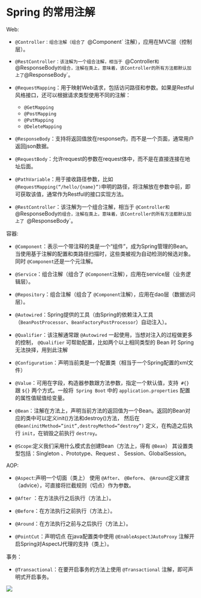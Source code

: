 # Spring 的常用注解


Web:
 
- `@Controller：组合注解（组合了 `@Component` 注解），应用在MVC层（控制层）。
 
- `@RestController：该注解为一个组合注解，相当于 `@Controller` 和 `@ResponseBody` 的组合，注解在类上，意味着，该Controller的所有方法都默认加上了 `@ResponseBody`。
 
- `@RequestMapping`：用于映射Web请求，包括访问路径和参数。如果是Restful风格接口，还可以根据请求类型使用不同的注解：
  - `@GetMapping`
  - `@PostMapping`
  - `@PutMapping`
  - `@DeleteMapping`
 
- `@ResponseBody`：支持将返回值放在response内，而不是一个页面，通常用户返回json数据。
 
- `@RequestBody`：允许request的参数在request体中，而不是在直接连接在地址后面。
 
- `@PathVariable`：用于接收路径参数，比如 `@RequestMapping(“/hello/{name}”)`申明的路径，将注解放在参数中前，即可获取该值，通常作为Restful的接口实现方法。
 
- `@RestController`：该注解为一个组合注解，相当于 `@Controller和 `@ResponseBody`的组合，注解在类上，意味着，该Controller的所有方法都默认加上了 `@ResponseBody`。

容器:


 
- `@Component`：表示一个带注释的类是一个“组件”，成为Spring管理的Bean。当使用基于注解的配置和类路径扫描时，这些类被视为自动检测的候选对象。同时 `@Component`还是一个元注解。
 
- `@Service`：组合注解（组合了 `@Component`注解），应用在service层（业务逻辑层）。
 
- `@Repository`：组合注解（组合了 `@Component`注解），应用在dao层（数据访问层）。
 
- `@Autowired`：Spring提供的工具（由Spring的依赖注入工具（`BeanPostProcessor`、`BeanFactoryPostProcessor`）自动注入）。
 
- `@Qualifier`：该注解通常跟  `@Autowired` 一起使用，当想对注入的过程做更多的控制， `@Qualifier` 可帮助配置，比如两个以上相同类型的 Bean 时 Spring 无法抉择，用到此注解
 
- `@Configuration`：声明当前类是一个配置类（相当于一个Spring配置的xml文件）
 
- `@Value`：可用在字段，构造器参数跟方法参数，指定一个默认值，支持` #{}` 跟 `${}` 两个方式。一般将` Spring Boot` 中的 `application.properties` 配置的属性值赋值给变量。
 
- `@Bean`：注解在方法上，声明当前方法的返回值为一个Bean。返回的Bean对应的类中可以定义init()方法和destroy()方法，
 然后在 `@Bean(initMethod=”init”,destroyMethod=”destroy”)` 定义，在构造之后执行 `init`，在销毁之前执行 `destroy`。
 
- `@Scope`:定义我们采用什么模式去创建Bean（方法上，得有 `@Bean`） 其设置类型包括：Singleton 、Prototype、Request 、 Session、GlobalSession。

AOP:


 
- `@Aspect`:声明一个切面（类上） 使用 `@After`、 `@Before`、 `@Around`定义建言（advice），可直接将拦截规则（切点）作为参数。
 
- `@After` ：在方法执行之后执行（方法上）。
 
- `@Before`：在方法执行之前执行（方法上）。
 
- `@Around`：在方法执行之前与之后执行（方法上）。
 
- `@PointCut`：声明切点 在java配置类中使用 `@EnableAspectJAutoProxy` 注解开启Spring对AspectJ代理的支持（类上）。

事务：
 
- `@Transactional`：在要开启事务的方法上使用 `@Transactional` 注解，即可声明式开启事务。



![](https://cdn.jansora.com/files/uPic/2022/05/19/rqLZXj.jpg)